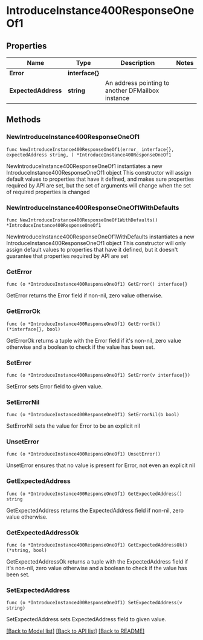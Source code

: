 # IntroduceInstance400ResponseOneOf1

## Properties

Name | Type | Description | Notes
------------ | ------------- | ------------- | -------------
**Error** | **interface{}** |  | 
**ExpectedAddress** | **string** | An address pointing to another DFMailbox instance | 

## Methods

### NewIntroduceInstance400ResponseOneOf1

`func NewIntroduceInstance400ResponseOneOf1(error_ interface{}, expectedAddress string, ) *IntroduceInstance400ResponseOneOf1`

NewIntroduceInstance400ResponseOneOf1 instantiates a new IntroduceInstance400ResponseOneOf1 object
This constructor will assign default values to properties that have it defined,
and makes sure properties required by API are set, but the set of arguments
will change when the set of required properties is changed

### NewIntroduceInstance400ResponseOneOf1WithDefaults

`func NewIntroduceInstance400ResponseOneOf1WithDefaults() *IntroduceInstance400ResponseOneOf1`

NewIntroduceInstance400ResponseOneOf1WithDefaults instantiates a new IntroduceInstance400ResponseOneOf1 object
This constructor will only assign default values to properties that have it defined,
but it doesn't guarantee that properties required by API are set

### GetError

`func (o *IntroduceInstance400ResponseOneOf1) GetError() interface{}`

GetError returns the Error field if non-nil, zero value otherwise.

### GetErrorOk

`func (o *IntroduceInstance400ResponseOneOf1) GetErrorOk() (*interface{}, bool)`

GetErrorOk returns a tuple with the Error field if it's non-nil, zero value otherwise
and a boolean to check if the value has been set.

### SetError

`func (o *IntroduceInstance400ResponseOneOf1) SetError(v interface{})`

SetError sets Error field to given value.


### SetErrorNil

`func (o *IntroduceInstance400ResponseOneOf1) SetErrorNil(b bool)`

 SetErrorNil sets the value for Error to be an explicit nil

### UnsetError
`func (o *IntroduceInstance400ResponseOneOf1) UnsetError()`

UnsetError ensures that no value is present for Error, not even an explicit nil
### GetExpectedAddress

`func (o *IntroduceInstance400ResponseOneOf1) GetExpectedAddress() string`

GetExpectedAddress returns the ExpectedAddress field if non-nil, zero value otherwise.

### GetExpectedAddressOk

`func (o *IntroduceInstance400ResponseOneOf1) GetExpectedAddressOk() (*string, bool)`

GetExpectedAddressOk returns a tuple with the ExpectedAddress field if it's non-nil, zero value otherwise
and a boolean to check if the value has been set.

### SetExpectedAddress

`func (o *IntroduceInstance400ResponseOneOf1) SetExpectedAddress(v string)`

SetExpectedAddress sets ExpectedAddress field to given value.



[[Back to Model list]](../README.md#documentation-for-models) [[Back to API list]](../README.md#documentation-for-api-endpoints) [[Back to README]](../README.md)



